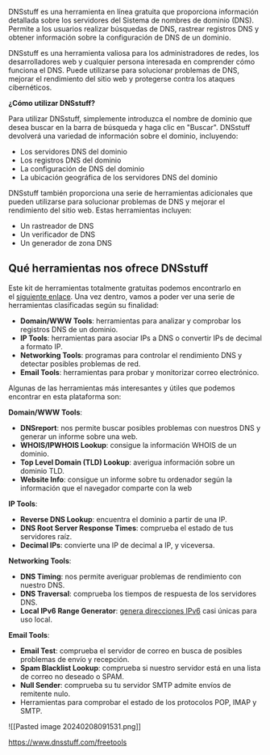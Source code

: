 DNSstuff es una herramienta en línea gratuita que proporciona información detallada sobre los servidores del Sistema de nombres de dominio (DNS). Permite a los usuarios realizar búsquedas de DNS, rastrear registros DNS y obtener información sobre la configuración de DNS de un dominio.

DNSstuff es una herramienta valiosa para los administradores de redes, los desarrolladores web y cualquier persona interesada en comprender cómo funciona el DNS. Puede utilizarse para solucionar problemas de DNS, mejorar el rendimiento del sitio web y protegerse contra los ataques cibernéticos.

**¿Cómo utilizar DNSstuff?**

Para utilizar DNSstuff, simplemente introduzca el nombre de dominio que desea buscar en la barra de búsqueda y haga clic en "Buscar". DNSstuff devolverá una variedad de información sobre el dominio, incluyendo:

- Los servidores DNS del dominio
- Los registros DNS del dominio
- La configuración de DNS del dominio
- La ubicación geográfica de los servidores DNS del dominio

DNSstuff también proporciona una serie de herramientas adicionales que pueden utilizarse para solucionar problemas de DNS y mejorar el rendimiento del sitio web. Estas herramientas incluyen:

- Un rastreador de DNS
- Un verificador de DNS
- Un generador de zona DNS

## Qué herramientas nos ofrece DNSstuff

Este kit de herramientas totalmente gratuitas podemos encontrarlo en el [siguiente enlace](https://tools.dnsstuff.com/). Una vez dentro, vamos a poder ver una serie de herramientas clasificadas según su finalidad:

- **Domain/WWW Tools**: herramientas para analizar y comprobar los registros DNS de un dominio.
- **IP Tools**: herramientas para asociar IPs a DNS o convertir IPs de decimal a formato IP.
- **Networking Tools**: programas para controlar el rendimiento DNS y detectar posibles problemas de red.
- **Email Tools**: herramientas para probar y monitorizar correo electrónico.

Algunas de las herramientas más interesantes y útiles que podemos encontrar en esta plataforma son:

**Domain/WWW Tools**:
- **DNSreport**: nos permite buscar posibles problemas con nuestros DNS y generar un informe sobre una web.
- **WHOIS/IPWHOIS Lookup**: consigue la información WHOIS de un dominio.
- **Top Level Domain (TLD) Lookup**: averigua información sobre un dominio TLD.
- **Website Info**: consigue un informe sobre tu ordenador según la información que el navegador comparte con la web

**IP Tools**: 
- **Reverse DNS Lookup**: encuentra el dominio a partir de una IP.
- **DNS Root Server Response Times**: comprueba el estado de tus servidores raíz.
- **Decimal IPs**: convierte una IP de decimal a IP, y viceversa.

**Networking Tools**:
- **DNS Timing**: nos permite averiguar problemas de rendimiento con nuestro DNS.
- **DNS Traversal**: comprueba los tiempos de respuesta de los servidores DNS.
- **Local IPv6 Range Generator**: [genera direcciones IPv6](https://www.redeszone.net/noticias/redes/deshabilitar-ipv6-android-datos-moviles/) casi únicas para uso local.

**Email Tools**:
- **Email Test**: comprueba el servidor de correo en busca de posibles problemas de envío y recepción.
- **Spam Blacklist Lookup**: comprueba si nuestro servidor está en una lista de correo no deseado o SPAM.
- **Null Sender**: comprueba su tu servidor SMTP admite envíos de remitente nulo.
- Herramientas para comprobar el estado de los protocolos POP, IMAP y SMTP.


![[Pasted image 20240208091531.png]]

https://www.dnsstuff.com/freetools
